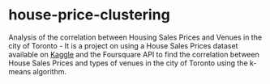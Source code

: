 # house-price-clustering

Analysis of the correlation between Housing Sales Prices and Venues in the city of Toronto - It is a project on using a House Sales Prices dataset available on [Kaggle](https://www.kaggle.com/mnabaee/ontarioproperties/downloads/ontarioproperties.zip/1) and the Foursquare API to find the correlation between House Sales Prices and types of venues in the city of Toronto using the k-means algorithm.
